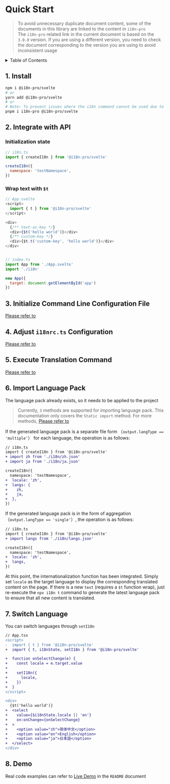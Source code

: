 
# Quick Start

> To avoid unnecessary duplicate document content, some of the documents in this library are linked to the content in  `i18n-pro` <br/>
> The  `i18n-pro`  related link in the current document is based on the  `3.0.0`  version. If you are using a different version, you need to check the document corresponding to the version you are using to avoid inconsistent usage<br/>
<details >
  <summary>Table of Contents</summary>

  &emsp;&emsp;[1. Install](#1-install)<br/>
  &emsp;&emsp;[2. Integrate with API](#2-integrate-with-api)<br/>
  &emsp;&emsp;&emsp;&emsp;[Initialization state](#initialization-state)<br/>
  &emsp;&emsp;&emsp;&emsp;[Wrap text with  `$t` ](#wrap-text-with--t)<br/>
  &emsp;&emsp;[3. Initialize Command Line Configuration File](#3-initialize-command-line-configuration-file)<br/>
  &emsp;&emsp;[4. Adjust  `i18nrc.ts`  Configuration](#4-adjust--i18nrcts--configuration)<br/>
  &emsp;&emsp;[5. Execute Translation Command](#5-execute-translation-command)<br/>
  &emsp;&emsp;[6. Import Language Pack](#6-import-language-pack)<br/>
  &emsp;&emsp;[7. Switch Language](#7-switch-language)<br/>
  &emsp;&emsp;[8. Demo](#8-demo)<br/>

</details>

## 1. Install

```bash
npm i @i18n-pro/svelte
# or
yarn add @i18n-pro/svelte
# or
# Note: To prevent issues where the i18n command cannot be used due to ghost dependencies, it is essential to install i18n-pro when using pnpm
pnpm i i18n-pro @i18n-pro/svelte
```

## 2. Integrate with API

### Initialization state

```js
// i18n.ts
import { createI18n } from '@i18n-pro/svelte'

createI18n({
  namespace: 'testNamespace',
})
```

### Wrap text with  `$t` 

```js
// App.svelte
<script>
  import { t } from '@i18n-pro/svelte'
</script>

<div>
  {/** text-as-key */}
  <div>{$t('hello world')}</div>
  {/** custom-key */}
  <div>{$t.t('custom-key', 'hello world')}</div>
</div>


// index.ts
import App from './App.svelte'
import './i18n'

new App({
  target: document.getElementById('app')
})
```


## 3. Initialize Command Line Configuration File
[Please refer to](https://github.com/i18n-pro/core/blob/v3.0.0/docs/dist/USAGE.md#3-initialize-command-line-configuration-file)

## 4. Adjust  `i18nrc.ts`  Configuration
[Please refer to](https://github.com/i18n-pro/core/blob/v3.0.0/docs/dist/USAGE.md#4-adjust--i18nrcts--configuration)

## 5. Execute Translation Command
[Please refer to](https://github.com/i18n-pro/core/blob/v3.0.0/docs/dist/USAGE.md#5-execute-translation-command)

## 6. Import Language Pack
The language pack already exists, so it needs to be applied to the project

> Currently,  `3`  methods are supported for importing language pack. This documentation only covers the  `Static import`  method. For more methods, [Please refer to](https://github.com/i18n-pro/core/blob/v3.0.0/docs/dist/USAGE.md#6-import-language-pack)<br/>

If the generated language pack is a separate file form （`output.langType == 'multiple'`） for each language, the operation is as follows:
```diff
// i18n.ts
import { createI18n } from '@i18n-pro/svelte'
+ import zh from './i18n/zh.json'
+ import ja from './i18n/ja.json'

createI18n({
  namespace: 'testNamespace',
+  locale: 'zh',
+  langs: {
+    zh,
+    ja,
+  },
})
```
If the generated language pack is in the form of aggregation （`output.langType == 'single'`）, the operation is as follows:
```diff
// i18n.ts
import { createI18n } from '@i18n-pro/svelte'
+ import langs from './i18n/langs.json'

createI18n({
  namespace: 'testNamespace',
+  locale: 'zh',
+  langs,
})
```
At this point, the internationalization function has been integrated. Simply set  `locale`  as the target language to display the corresponding translated content on the page. If there is a new  `text`  (requires a  `$t`  function wrap), just re-execute the  `npx i18n t`  command to generate the latest language pack to ensure that all new content is translated.

## 7. Switch Language
You can switch languages through  `setI18n` 
```diff
// App.tsx
<script>
-  import { t } from '@i18n-pro/svelte'
+  import { t, i18nState, setI18n } from '@i18n-pro/svelte'

+  function onSelectChange(e) {
+    const locale = e.target.value
+
+    setI18n({
+      locale,
+    })
+  }
</script>

<div>
  {$t('hello world')}
+  <select
+    value={$i18nState.locale || 'en'}
+    on:onChange={onSelectChange}
+  >
+    <option value="zh">简体中文</option>
+    <option value="en">English</option>
+    <option value="ja">日本語</option>
+  </select>
</div>
```


## 8. Demo
Real code examples can refer to  [Live Demo](https://github.com/i18n-pro/svelte/tree/v2.0.0#live-demo)  in the  `README`  document